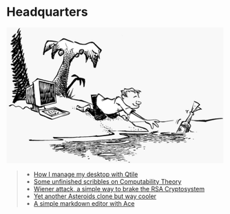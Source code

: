 # Headquarters

![](pics/island.png)

> - [How I manage my desktop with Qtile](config.html)
> - [Some unfinished scribbles on Computability Theory](notes.html)
> - [Wiener attack, a simple way to brake the RSA Cryptosystem](attack.html)
> - [Yet another Asteroids clone but way cooler](astro.html)
> - [A simple markdown editor with Ace](minied.html)
